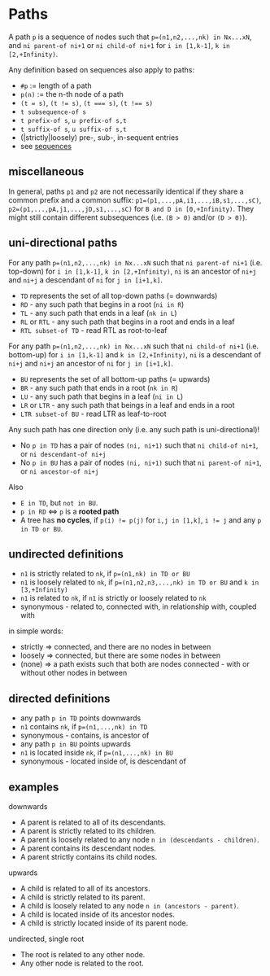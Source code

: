 
# Paths

A path `p` is a sequence of nodes such that `p=(n1,n2,...,nk) in Nx...xN`,
and `ni parent-of ni+1` or `ni child-of ni+1`
for `i in [1,k-1]`, `k in [2,+Infinity)`.

Any definition based on sequences also apply to paths:

* `#p` := length of a path
* `p(n)` := the n-th node of a path
* `(t = s)`, `(t != s)`, `(t === s)`, `(t !== s)`
* `t subsequence-of s`
* `t prefix-of s`, `u prefix-of s,t`
* `t suffix-of s`, `u suffix-of s,t`
* (|strictly|loosely) pre-, sub-, in-sequent entries
* see [sequences]()

<!-- ======================================================================= -->
## miscellaneous

In general, paths `p1` and `p2` are not necessarily identical if they share a
common prefix and a common suffix: `p1=(p1,...,pA,i1,...,iB,s1,...,sC)`, 
`p2=(p1,...,pA,j1,...,jD,s1,...,sC)` for `B and D in [0,+Infinity)`. They might
still contain different subsequences (i.e. `(B > 0)` and/or `(D > 0)`).

<!-- ======================================================================= -->
## uni-directional paths

For any path `p=(n1,n2,...,nk) in Nx...xN` such that
`ni parent-of ni+1` (i.e. top-down) for `i in [1,k-1]`, `k in [2,+Infinity)`,
`ni` is an ancestor of `ni+j` and `ni+j` a descendant of `ni` for `j in [i+1,k]`.

* `TD` represents the set of all top-down paths (= downwards)
* `RD` - any such path that begins in a root (`ni in R`)
* `TL` - any such path that ends in a leaf (`nk in L`)
* `RL` or `RTL` - any such path that begins in a root and ends in a leaf
* `RTL subset-of TD` - read RTL as root-to-leaf

For any path `p=(n1,n2,...,nk) in Nx...xN` such that
`ni child-of ni+1` (i.e. bottom-up) for `i in [1,k-1]` and `k in [2,+Infinity)`,
`ni` is a descendant of `ni+j` and `ni+j` an ancestor of `ni` for `j in [i+1,k]`.

* `BU` represents the set of all bottom-up paths (= upwards)
* `BR` - any such path that ends in a root (`nk in R`)
* `LU` - any such path that begins in a leaf (`ni in L`)
* `LR` or `LTR` - any such path that beings in a leaf and ends in a root
* `LTR subset-of BU` - read LTR as leaf-to-root

Any such path has one direction only (i.e. any such path is uni-directional)!

* No `p in TD` has a pair of nodes `(ni, ni+1)` such that
  `ni child-of ni+1`, or `ni descendant-of ni+j`
* No `p in BU` has a pair of nodes `(ni, ni+1)` such that
  `ni parent-of ni+1`, or `ni ancestor-of ni+j`

Also

* `E in TD`, but `not in BU`.
* `p in RD` <=> `p` is a **rooted path**
* A tree has **no cycles**, if `p(i) != p(j)`
  for `i,j in [1,k]`, `i != j` and any `p in TD or BU`.

<!-- ======================================================================= -->
## undirected definitions

* `n1` is strictly related to `nk`, if `p=(n1,nk) in TD or BU`
* `n1` is loosely related to `nk`, if `p=(n1,n2,n3,...,nk) in TD or BU`
  and `k in [3,+Infinity)`
* `n1` is related to `nk`, if `n1` is strictly or loosely related to `nk`
* synonymous - related to, connected with, in relationship with, coupled with

in simple words:

* strictly => connected, and there are no nodes in between
* loosely => connected, but there are some nodes in between
* (none) => a path exists such that both are nodes connected -
  with or without other nodes in between

<!-- ======================================================================= -->
## directed definitions

* any path `p in TD` points downwards
* `n1` contains `nk`, if `p=(n1,...,nk) in TD`
* synonymous - contains, is ancestor of
* any path `p in BU` points upwards
* `n1` is located inside `nk`, if `p=(n1,...,nk) in BU`
* synonymous - located inside of, is descendant of

<!-- ======================================================================= -->
## examples

downwards

* A parent is related to all of its descendants.
* A parent is strictly related to its children.
* A parent is loosely related to any node `n in (descendants - children)`.
* A parent contains its descendant nodes.
* A parent strictly contains its child nodes.

upwards

* A child is related to all of its ancestors.
* A child is strictly related to its parent.
* A child is loosely related to any node `n in (ancestors - parent)`.
* A child is located inside of its ancestor nodes.
* A child is strictly located inside of its parent node.

undirected, single root

* The root is related to any other node.
* Any other node is related to the root.

